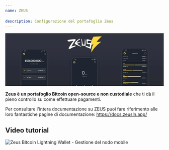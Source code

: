 ```yaml
---
name: ZEUS

description: Configurazione del portafoglio Zeus
---
```


![Zeus](assets/cover.webp)

**Zeus è un portafoglio Bitcoin open-source e non custodiale** che ti dà il pieno controllo su come effettuare pagamenti.

Per consultare l'intera documentazione su ZEUS puoi fare riferimento alle loro fantastiche pagine di documentazione: https://docs.zeusln.app/

## Video tutorial

![Zeus Bitcoin Lightning Wallet - Gestione del nodo mobile](https://youtu.be/hmmehTnV3ys)
